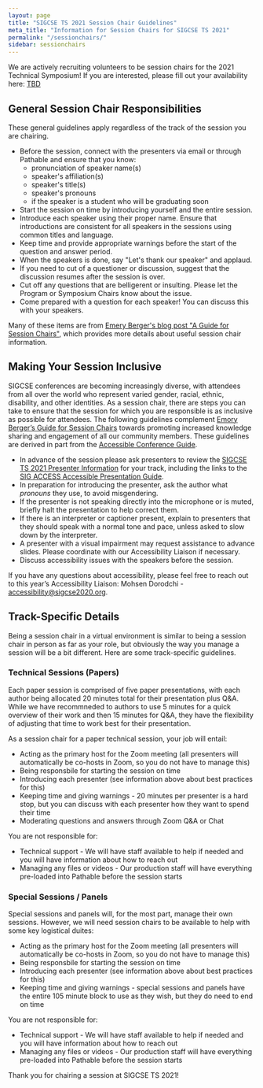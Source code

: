 ```yaml
---
layout: page
title: "SIGCSE TS 2021 Session Chair Guidelines"
meta_title: "Information for Session Chairs for SIGCSE TS 2021"
permalink: "/sessionchairs/"
sidebar: sessionchairs
---
```


We are actively recruiting volunteers to be session chairs for the 2021 Technical Symposium!  If you are interested, please fill out your availability here: [TBD](#)

## General Session Chair Responsibilities

These general guidelines apply regardless of the track of the session you are chairing.

* Before the session, connect with the presenters via email or through Pathable and ensure that you know:
   * pronunciation of speaker name(s)
   * speaker's affiliation(s)
   * speaker's title(s)
   * speaker's pronouns
   * if the speaker is a student who will be graduating soon
* Start the session on time by introducing yourself and the entire session. 
* Introduce each speaker using their proper name. Ensure that introductions are consistent for all speakers in the sessions using common titles and language.
* Keep time and provide appropriate warnings before the start of the question and answer period.
* When the speakers is done, say "Let's thank our speaker" and applaud.
* If you need to cut of a questioner or discussion, suggest that the discussion resumes after the session is over.
* Cut off any questions that are belligerent or insulting.  Please let the Program or Symposium Chairs know about the issue.
* Come prepared with a question for each speaker! You can discuss this with your speakers.

Many of these items are from [Emery Berger's blog post "A Guide for Session Chairs"](https://emeryblogger.com/2016/06/08/a-guide-for-session-chairs/), which provides more details about useful session chair information.

## Making Your Session Inclusive

SIGCSE conferences are becoming increasingly diverse, with attendees from all over the world who represent varied gender, racial, ethnic, disability, and other identities. As a session chair, there are steps you can take to ensure that the session for which you are responsible is as inclusive as possible for attendees. The following guidelines complement [Emory Berger’s Guide for Session Chairs](https://emeryblogger.com/2016/06/08/a-guide-for-session-chairs/) towards promoting increased knowledge sharing and engagement of all our community members. These guidelines are derived in part from the [Accessible Conference Guide](http://www.sigaccess.org/welcome-to-sigaccess/resources/accessible-conference-guide-version-1-0/#conference).

  * In advance of the session please ask presenters to review the [SIGCSE TS 2021 Presenter Information](https://sigcse2021.sigcse.org/authors) for your track, including the links to the [SIG ACCESS Accessible Presentation Guide](http://www.sigaccess.org/welcome-to-sigaccess/resources/accessible-presentation-guide/).
  * In preparation for introducing the presenter, ask the author what *pronouns* they use, to avoid misgendering.
  * If the presenter is not speaking directly into the microphone or is muted, briefly halt the presentation to help correct them.
  * If there is an interpreter or captioner present, explain to presenters that they should speak with a normal tone and pace, unless asked to slow down by the interpreter. 
  * A presenter with a visual impairment may request assistance to advance slides. Please coordinate with our Accessibility Liaison if necessary.
  * Discuss accessibility issues with the speakers before the session.

If you have any questions about accessibility, please feel free to reach out to this year’s Accessibility Liaison: Mohsen Dorodchi - [accessibility@sigcse2020.org](mailto:accessibility@sigcse2020.org).

## Track-Specific Details

Being a session chair in a virtual environment is similar to being a session chair in person as far as your role, but obviously the way you manage a session will be a bit different.  Here are some track-specific guidelines.

### Technical Sessions (Papers)

Each paper session is comprised of five paper presentations, with each author being allocated 20 minutes total for their presentation plus Q&A.  While we have recommneded to authors to use 5 minutes for a quick overview of their work and then 15 minutes for Q&A, they have the flexibility of adjusting that time to work best for their presentation.  

As a session chair for a paper technical session, your job will entail:

* Acting as the primary host for the Zoom meeting (all presenters will automatically be co-hosts in Zoom, so you do not have to manage this)
* Being responsbile for starting the session on time
* Introducing each presenter (see information above about best practices for this)
* Keeping time and giving warnings - 20 minutes per presenter is a hard stop, but you can discuss with each presenter how they want to spend their time
* Moderating questions and answers through Zoom Q&A or Chat

You are not responsible for:

* Technical support - We will have staff available to help if needed and you will have information about how to reach out
* Managing any files or videos - Our production staff will have everything pre-loaded into Pathable before the session starts

### Special Sessions / Panels

Special sessions and panels will, for the most part, manage their own sessions.  However, we will need session chairs to be available to help with some key logistical duites:

* Acting as the primary host for the Zoom meeting (all presenters will automatically be co-hosts in Zoom, so you do not have to manage this)
* Being responsbile for starting the session on time
* Introducing each presenter (see information above about best practices for this)
* Keeping time and giving warnings - special sessions and panels have the entire 105 minute block to use as they wish, but they do need to end on time

You are not responsible for:

* Technical support - We will have staff available to help if needed and you will have information about how to reach out
* Managing any files or videos - Our production staff will have everything pre-loaded into Pathable before the session starts

Thank you for chairing a session at SIGCSE TS 2021!